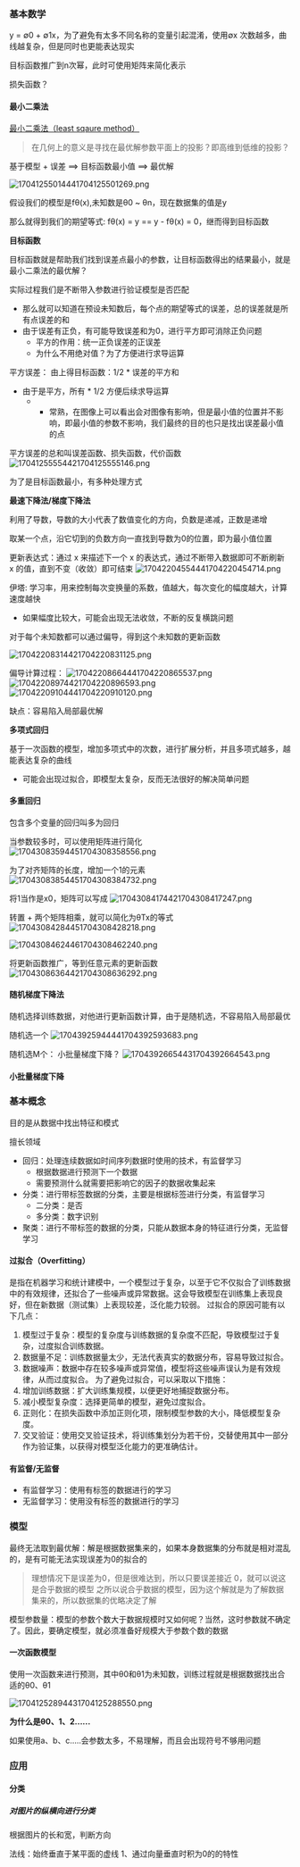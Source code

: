 ### 基本数学

y = ∅0 + ∅1x，为了避免有太多不同名称的变量引起混淆，使用∅x
次数越多，曲线越复杂，但是同时也更能表达现实

目标函数推广到n次幂，此时可使用矩阵来简化表示

损失函数？

#### 最小二乘法

[最小二乘法（least sqaure method）](https://zhuanlan.zhihu.com/p/38128785?utm_id=0)
> 在几何上的意义是寻找在最优解参数平面上的投影？即高维到低维的投影？

基于模型 + 误差 ==> 目标函数最小值 ==> 最优解

![17041255014441704125501269.png](https://fastly.jsdelivr.net/gh/rquanx/my-statics@master/images/17041255014441704125501269.png)

假设我们的模型是fθ(x),未知数是θ0 ~ θn，现在数据集的值是y

那么就得到我们的期望等式: fθ(x) = y == y - fθ(x) = 0，继而得到目标函数

**目标函数**

目标函数就是帮助我们找到误差点最小的参数，让目标函数得出的结果最小，就是最小二乘法的最优解？

实际过程我们是不断带入参数进行验证模型是否匹配
- 那么就可以知道在预设未知数后，每个点的期望等式的误差，总的误差就是所有点误差的和
- 由于误差有正负，有可能导致误差和为0，进行平方即可消除正负问题
  - 平方的作用：统一正负误差的正误差
  - 为什么不用绝对值？为了方便进行求导运算

平方误差：
由上得目标函数：1/2 * 误差的平方和
- 由于是平方，所有 * 1/2 方便后续求导运算
  - * 常熟，在图像上可以看出会对图像有影响，但是最小值的位置并不影响，即最小值的参数不影响，我们最终的目的也只是找出误差最小值的点

平方误差的总和叫误差函数、损失函数，代价函数
![17041255554421704125555146.png](https://fastly.jsdelivr.net/gh/rquanx/my-statics@master/images/17041255554421704125555146.png)

为了是目标函数最小，有多种处理方式

**最速下降法/梯度下降法**

利用了导数，导数的大小代表了数值变化的方向，负数是递减，正数是递增

取某一个点，沿它切到的负数方向一直找到导数为0的位置，即为最小值位置

更新表达式：通过 x 来描述下一个 x 的表达式，通过不断带入数据即可不断刷新 x 的值，直到不变（收敛）即可结束
![17042204554441704220454714.png](https://fastly.jsdelivr.net/gh/rquanx/my-statics@master/images/17042204554441704220454714.png)

伊塔: 学习率，用来控制每次变换量的系数，值越大，每次变化的幅度越大，计算速度越快
- 如果幅度比较大，可能会出现无法收敛，不断的反复横跳问题

对于每个未知数都可以通过偏导，得到这个未知数的更新函数

![17042208314421704220831125.png](https://fastly.jsdelivr.net/gh/rquanx/my-statics@master/images/17042208314421704220831125.png)

偏导计算过程：
![17042208664441704220865537.png](https://fastly.jsdelivr.net/gh/rquanx/my-statics@master/images/17042208664441704220865537.png)
![17042208974421704220896593.png](https://fastly.jsdelivr.net/gh/rquanx/my-statics@master/images/17042208974421704220896593.png)
![17042209104441704220910120.png](https://fastly.jsdelivr.net/gh/rquanx/my-statics@master/images/17042209104441704220910120.png)

缺点：容易陷入局部最优解

**多项式回归**

基于一次函数的模型，增加多项式中的次数，进行扩展分析，并且多项式越多，越能表达复杂的曲线
- 可能会出现过拟合，即模型太复杂，反而无法很好的解决简单问题

#### 多重回归

包含多个变量的回归叫多为回归

当参数较多时，可以使用矩阵进行简化
![17043083594451704308358556.png](https://fastly.jsdelivr.net/gh/rquanx/my-statics@master/images/17043083594451704308358556.png)

为了对齐矩阵的长度，增加一个1的元素
![17043083854451704308384732.png](https://fastly.jsdelivr.net/gh/rquanx/my-statics@master/images/17043083854451704308384732.png)

将1当作是x0，矩阵可以写成
![17043084174421704308417247.png](https://fastly.jsdelivr.net/gh/rquanx/my-statics@master/images/17043084174421704308417247.png)

转置 + 两个矩阵相乘，就可以简化为θTx的等式
![17043084284451704308428218.png](https://fastly.jsdelivr.net/gh/rquanx/my-statics@master/images/17043084284451704308428218.png)

![17043084624461704308462240.png](https://fastly.jsdelivr.net/gh/rquanx/my-statics@master/images/17043084624461704308462240.png)


将更新函数推广，等到任意元素的更新函数
![17043086364421704308636292.png](https://fastly.jsdelivr.net/gh/rquanx/my-statics@master/images/17043086364421704308636292.png)

#### 随机梯度下降法

随机选择训练数据，对他进行更新函数计算，由于是随机选，不容易陷入局部最优

随机选一个
![17043925944441704392593683.png](https://fastly.jsdelivr.net/gh/rquanx/my-statics@master/images/17043925944441704392593683.png)

随机选M个： 小批量梯度下降？
![17043926654431704392664543.png](https://fastly.jsdelivr.net/gh/rquanx/my-statics@master/images/17043926654431704392664543.png)

#### 小批量梯度下降


### 基本概念

目的是从数据中找出特征和模式

擅长领域
- 回归：处理连续数据如时间序列数据时使用的技术，有监督学习
  - 根据数据进行预测下一个数据
  - 需要预测什么就需要把影响它的因子的数据收集起来
- 分类：进行带标签数据的分类，主要是根据标签进行分类，有监督学习
  - 二分类：是否
  - 多分类：数字识别
- 聚类：进行不带标签的数据的分类，只能从数据本身的特征进行分类，无监督学习

#### 过拟合（Overfitting）

是指在机器学习和统计建模中，一个模型过于复杂，以至于它不仅拟合了训练数据中的有效规律，还拟合了一些噪声或异常数据。这会导致模型在训练集上表现良好，但在新数据（测试集）上表现较差，泛化能力较弱。
过拟合的原因可能有以下几点：
1. 模型过于复杂：模型的复杂度与训练数据的复杂度不匹配，导致模型过于复杂，过度拟合训练数据。
2. 数据量不足：训练数据量太少，无法代表真实的数据分布，容易导致过拟合。
3. 数据噪声：数据中存在较多噪声或异常值，模型将这些噪声误认为是有效规律，从而过度拟合。
为了避免过拟合，可以采取以下措施：
1. 增加训练数据：扩大训练集规模，以便更好地捕捉数据分布。
2. 减小模型复杂度：选择更简单的模型，避免过度拟合。
3. 正则化：在损失函数中添加正则化项，限制模型参数的大小，降低模型复杂度。
4. 交叉验证：使用交叉验证技术，将训练集划分为若干份，交替使用其中一部分作为验证集，以获得对模型泛化能力的更准确估计。

#### 有监督/无监督

- 有监督学习：使用有标签的数据进行的学习
- 无监督学习：使用没有标签的数据进行的学习

### 模型

最终无法取到最优解：解是根据数据集来的，如果本身数据集的分布就是相对混乱的，是有可能无法实现误差为0的拟合的
> 理想情况下是误差为0，但是很难达到，所以只要误差接近 0，就可以说这是合乎数据的模型
> 之所以说合乎数据的模型，因为这个解就是为了解数据集来的，所以数据集的优略决定了解

模型参数量：模型的参数个数大于数据规模时又如何呢？当然，这时参数就不确定了。因此，要确定模型，就必须准备好规模大于参数个数的数据

#### 一次函数模型

使用一次函数来进行预测，其中θ0和θ1为未知数，训练过程就是根据数据找出合适的θ0、θ1

![17041252894431704125288550.png](https://fastly.jsdelivr.net/gh/rquanx/my-statics@master/images/17041252894431704125288550.png)

**为什么是θ0、1、2......**

如果使用a、b、c.....会参数太多，不易理解，而且会出现符号不够用问题


### 应用

#### 分类

##### 对图片的纵横向进行分类

根据图片的长和宽，判断方向


法线：始终垂直于某平面的虚线
1、通过向量垂直时积为0的的特性